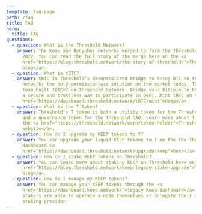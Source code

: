 ```yaml
---
template: faq-page
path: /faq
title: FAQ
hero:
  title: FAQ
questions:
  - question: What is the Threshold Network?
    answer: The Keep and NuCypher networks merged to form the Threshold Network in
      2022. You can read the full story of the merge here on the <a
      href="https://blog.threshold.network/the-story-of-threshold/">Threshold
      blog</a>.
  - question: What is tBTC?
    answer: tBTC is Threshold’s decentralized bridge to bring BTC to the Ethereum
      network; the only permissionless solution on the market today. The Keep
      team built tBTCv2 on Threshold Network. Bridge your Bitcoin to Ethereum in
      a secure and trustless way to participate in DeFi. Mint tBTC on the <a
      href="https://dashboard.threshold.network/tBTC/mint">dapp</a>!
  - question: What is the T token?
    answer: Threshold's T token is both a utility token for the Threshold Network
      and a governance token for the Threshold DAO. Learn more about T tokens on
      the <a href="https://threshold.network/earn/token-holder">Threshold
      website</a>.
  - question: How do I upgrade my KEEP tokens to T?
    answer: You can upgrade your liquid KEEP tokens to T on the the Threshold
      dashboard <a
      href="https://dashboard.threshold.network/upgrade/keep">here</a>.
  - question: How do I stake KEEP tokens on Threshold?
    answer: You can learn more about staking KEEP on Threshold here on the <a
      href="https://blog.threshold.network/keep-legacy-stake-upgrade">Threshold
      blog</a>.
  - question: How do I manage my KEEP tokens?
    answer: You can manage your KEEP tokens through the <a
      href="https://dashboard.keep.network/">legacy Keep dashboard</a>. KEEP
      stakers are able to operate a node themselves or delegate their KEEP to a
      staking provider.
---
```

